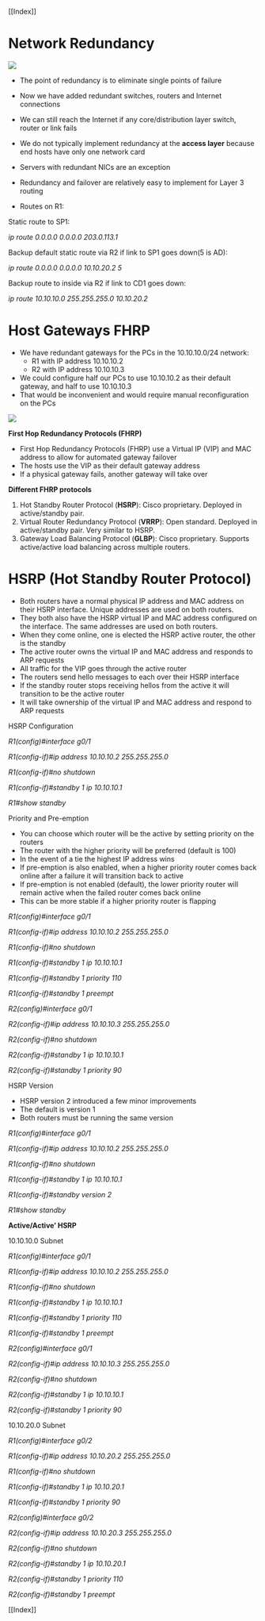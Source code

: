  [[Index]]
 
 # **Network Redundancy**
![](assets/Network_Redundancy-HSRP/Aspose.Words.d288ce6b-2660-4bd6-ae2c-d01060fe47f4.001.png)

- The point of redundancy is to eliminate single points of failure
- Now we have added redundant switches, routers and Internet connections
- We can still reach the Internet if any core/distribution layer switch, router or link fails

- We do not typically implement redundancy at the **access layer** because end hosts have only one network card
- Servers with redundant NICs are an exception


- Redundancy and failover are relatively easy to implement for Layer 3 routing
- Routes on R1:

Static route to SP1:

*ip route 0.0.0.0 0.0.0.0 203.0.113.1*

Backup default static route via R2 if link to SP1 goes down(5 is AD):

*ip route 0.0.0.0 0.0.0.0 10.10.20.2 5*

Backup route to inside via R2 if link to CD1 goes down:

*ip route 10.10.10.0 255.255.255.0 10.10.20.2*


# **Host Gateways FHRP**

- We have redundant gateways for the PCs in the 10.10.10.0/24 network:
  - R1 with IP address 10.10.10.2
  - R2 with IP address 10.10.10.3
- We could configure half our PCs to use 10.10.10.2 as their default gateway, and half to use 10.10.10.3
- That would be inconvenient and would require manual reconfiguration on the PCs


![](assets/Network_Redundancy-HSRP/Aspose.Words.d288ce6b-2660-4bd6-ae2c-d01060fe47f4.002.png)

**First Hop Redundancy Protocols (FHRP)**

- First Hop Redundancy Protocols (FHRP) use a Virtual IP (VIP) and MAC address to allow for automated gateway failover
- The hosts use the VIP as their default gateway address
- If a physical gateway fails, another gateway will take over

**Different FHRP protocols**

1. Hot Standby Router Protocol (**HSRP**): Cisco proprietary. Deployed in active/standby pair.
1. Virtual Router Redundancy Protocol (**VRRP**): Open standard. Deployed in active/standby pair. Very similar to HSRP.
1. Gateway Load Balancing Protocol (**GLBP**): Cisco proprietary. Supports active/active load balancing across multiple routers.

# **HSRP (Hot Standby Router Protocol)**

- Both routers have a normal physical IP address and MAC address on their HSRP interface. Unique addresses are used on both routers.
- They both also have the HSRP virtual IP and MAC address configured on the interface. The same addresses are used on both routers.
- When they come online, one is elected the HSRP active router, the other is the standby
- The active router owns the virtual IP and MAC address and responds to ARP requests
- All traffic for the VIP goes through the active router
- The routers send hello messages to each over their HSRP interface
- If the standby router stops receiving hellos from the active it will transition to be the active router
- It will take ownership of the virtual IP and MAC address and respond to ARP requests

HSRP Configuration

*R1(config)#interface g0/1*

*R1(config-if)#ip address 10.10.10.2 255.255.255.0*

*R1(config-if)#no shutdown*

*R1(config-if)#standby 1 ip 10.10.10.1*

*R1#show standby*


Priority and Pre-emption

- You can choose which router will be the active by setting priority on the routers
- The router with the higher priority will be preferred (default is 100)
- In the event of a tie the highest IP address wins
- If pre-emption is also enabled, when a higher priority router comes back online after a failure it will transition back to active
- If pre-emption is not enabled (default), the lower priority router will remain active when the failed router comes back online
- This can be more stable if a higher priority router is flapping

*R1(config)#interface g0/1*

*R1(config-if)#ip address 10.10.10.2 255.255.255.0*

*R1(config-if)#no shutdown*

*R1(config-if)#standby 1 ip 10.10.10.1*

*R1(config-if)#standby 1 priority 110*

*R1(config-if)#standby 1 preempt*

*R2(config)#interface g0/1*

*R2(config-if)#ip address 10.10.10.3 255.255.255.0*

*R2(config-if)#no shutdown*

*R2(config-if)#standby 1 ip 10.10.10.1*

*R2(config-if)#standby 1 priority 90*


HSRP Version

- HSRP version 2 introduced a few minor improvements
- The default is version 1
- Both routers must be running the same version

*R1(config)#interface g0/1*

*R1(config-if)#ip address 10.10.10.2 255.255.255.0*

*R1(config-if)#no shutdown*

*R1(config-if)#standby 1 ip 10.10.10.1*

*R1(config-if)#standby version 2*

*R1#show standby*


**Active/Active’ HSRP**


10.10.10.0 Subnet

*R1(config)#interface g0/1*

*R1(config-if)#ip address 10.10.10.2 255.255.255.0*

*R1(config-if)#no shutdown*

*R1(config-if)#standby 1 ip 10.10.10.1*

*R1(config-if)#standby 1 priority 110*

*R1(config-if)#standby 1 preempt*

*R2(config)#interface g0/1*

*R2(config-if)#ip address 10.10.10.3 255.255.255.0*

*R2(config-if)#no shutdown*

*R2(config-if)#standby 1 ip 10.10.10.1*

*R2(config-if)#standby 1 priority 90*





10.10.20.0 Subnet

*R1(config)#interface g0/2*

*R1(config-if)#ip address 10.10.20.2 255.255.255.0*

*R1(config-if)#no shutdown*

*R1(config-if)#standby 1 ip 10.10.20.1*

*R1(config-if)#standby 1 priority 90*

*R2(config)#interface g0/2*

*R2(config-if)#ip address 10.10.20.3 255.255.255.0*

*R2(config-if)#no shutdown*

*R2(config-if)#standby 1 ip 10.10.20.1*

*R2(config-if)#standby 1 priority 110*

*R2(config-if)#standby 1 preempt*

 [[Index]]
